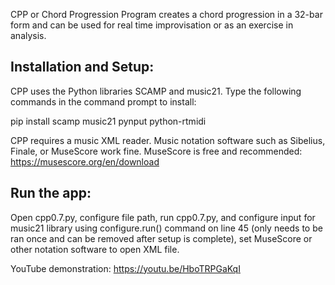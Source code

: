 CPP or Chord Progression Program creates a chord progression in a 32-bar form and can be used for real time improvisation or as an exercise in analysis. 

## Installation and Setup:

CPP uses the Python libraries SCAMP and music21. Type the following commands in the command prompt to install: 

pip install scamp music21 pynput python-rtmidi

CPP requires a music XML reader. Music notation software such as Sibelius, Finale, or MuseScore work fine. MuseScore is free and recommended: https://musescore.org/en/download

## Run the app:

Open cpp0.7.py, configure file path, run cpp0.7.py, and configure input for music21 library using configure.run() command on line 45 (only needs to be ran once and can be removed after setup is complete), set MuseScore or other notation software to open XML file.

YouTube demonstration: https://youtu.be/HboTRPGaKqI

